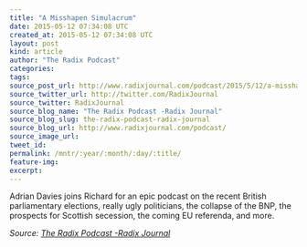```yaml
---
title: "A Misshapen Simulacrum"
date: 2015-05-12 07:34:08 UTC
created_at: 2015-05-12 07:34:08 UTC
layout: post
kind: article
author: "The Radix Podcast"
categories: 
tags: 
source_post_url: http://www.radixjournal.com/podcast/2015/5/12/a-misshapen-simulacrum
source_twitter_url: http://twitter.com/RadixJournal
source_twitter: RadixJournal
source_blog_name: "The Radix Podcast -Radix Journal"
source_blog_slug: the-radix-podcast-radix-journal
source_blog_url: http://www.radixjournal.com/podcast/
source_image_url: 
tweet_id:
permalink: /mntr/:year/:month/:day/:title/
feature-img: 
excerpt:
---
```

<p>Adrian Davies joins Richard for an epic podcast on the recent British parliamentary elections, really ugly politicians, the collapse of the BNP, the prospects for Scottish secession, the coming EU referenda, and more.</p>



<div class="">
    <i>Source: <a href="http://www.radixjournal.com/podcast/">The Radix Podcast -Radix Journal</a></i>
</div>
